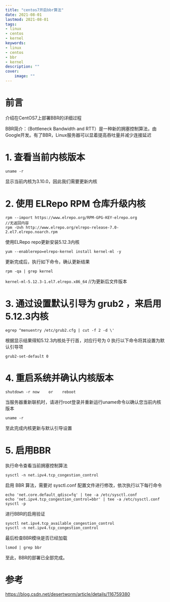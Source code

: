 ```yaml
---
title: "centos7开启bbr算法" 
date: 2021-08-01
lastmod: 2021-08-01
tags: 
- linux
- centos
- kernel
keywords:
- linux
- centos
- bbr
- kernel
description: "" 
cover:
    image: "" 
---
```

# 前言

介绍在CentOS7上部署BBR的详细过程

BBR简介：（Bottleneck Bandwidth and RTT）是一种新的拥塞控制算法，由Google开发。有了BBR，Linux服务器可以显着提高吞吐量并减少连接延迟

# 1. 查看当前内核版本

```
uname -r
```

显示当前内核为3.10.0，因此我们需要更新内核

# 2. 使用 ELRepo RPM 仓库升级内核

```
rpm --import https://www.elrepo.org/RPM-GPG-KEY-elrepo.org                 //无返回内容
rpm -Uvh http://www.elrepo.org/elrepo-release-7.0-2.el7.elrepo.noarch.rpm
```

使用ELRepo repo更新安装5.12.3内核

`yum --enablerepo=elrepo-kernel install kernel-ml -y`

更新完成后，执行如下命令，确认更新结果

`rpm -qa | grep kernel`

`kernel-ml-5.12.3-1.el7.elrepo.x86_64`  //为更新后文件版本

# 3. 通过设置默认引导为 grub2 ，来启用5.12.3内核

`egrep ^menuentry /etc/grub2.cfg | cut -f 2 -d \'`

根据显示结果得知5.12.3内核处于行首，对应行号为 0 执行以下命令将其设置为默认引导项

`grub2-set-default 0`

# 4. 重启系统并确认内核版本

`shutdown -r now    or    reboot`

当服务器重新联机时，请进行root登录并重新运行uname命令以确认您当前内核版本

`uname -r`

至此完成内核更新与默认引导设置

# 5. 启用BBR

执行命令查看当前拥塞控制算法

`sysctl -n net.ipv4.tcp_congestion_control`

启用 BBR 算法，需要对 sysctl.conf 配置文件进行修改，依次执行以下每行命令

```
echo 'net.core.default_qdisc=fq' | tee -a /etc/sysctl.conf
echo 'net.ipv4.tcp_congestion_control=bbr' | tee -a /etc/sysctl.conf
sysctl -p
```

进行BBR的启用验证

```
sysctl net.ipv4.tcp_available_congestion_control
sysctl -n net.ipv4.tcp_congestion_control
```

最后检查BBR模块是否已经加载

`lsmod | grep bbr`

至此，BBR的部署已全部完成。

# 参考

https://blog.csdn.net/desertworm/article/details/116759380


